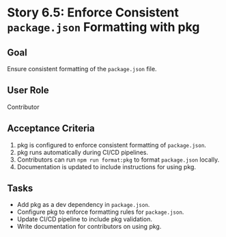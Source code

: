 # Story 6.5: Enforce Consistent `package.json` Formatting with pkg

## Goal

Ensure consistent formatting of the `package.json` file.

## User Role

Contributor

## Acceptance Criteria

1. pkg is configured to enforce consistent formatting of `package.json`.
2. pkg runs automatically during CI/CD pipelines.
3. Contributors can run `npm run format:pkg` to format `package.json` locally.
4. Documentation is updated to include instructions for using pkg.

## Tasks

- Add pkg as a dev dependency in `package.json`.
- Configure pkg to enforce formatting rules for `package.json`.
- Update CI/CD pipeline to include pkg validation.
- Write documentation for contributors on using pkg.
